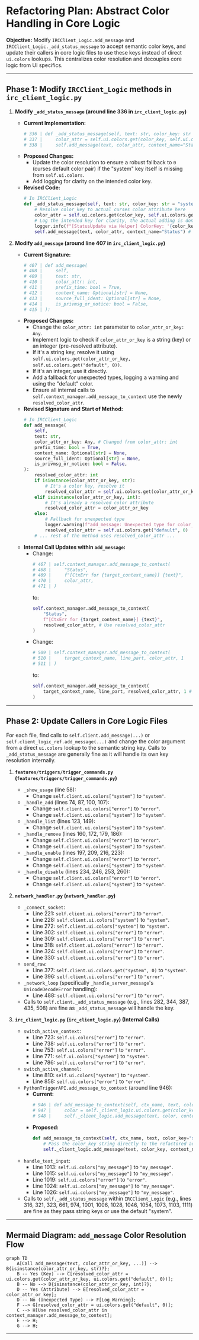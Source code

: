 # Refactoring Plan: Abstract Color Handling in Core Logic

**Objective:** Modify `IRCClient_Logic.add_message` and `IRCClient_Logic._add_status_message` to accept semantic color keys, and update their callers in core logic files to use these keys instead of direct `ui.colors` lookups. This centralizes color resolution and decouples core logic from UI specifics.

---

## **Phase 1: Modify `IRCClient_Logic` methods in `irc_client_logic.py`**

1.  **Modify `_add_status_message` (around line 336 in `irc_client_logic.py`)**

    - **Current Implementation:**
      ```python
      # 336 | def _add_status_message(self, text: str, color_key: str = "system"):
      # 337 |     color_attr = self.ui.colors.get(color_key, self.ui.colors["system"])
      # 338 |     self.add_message(text, color_attr, context_name="Status")
      ```
    - **Proposed Changes:**
      - Update the color resolution to ensure a robust fallback to `0` (curses default color pair) if the "system" key itself is missing from `self.ui.colors`.
      - Add logging for clarity on the intended color key.
    - **Revised Code:**
      ```python
      # In IRCClient_Logic
      def _add_status_message(self, text: str, color_key: str = "system"):
          # Resolve color_key to actual curses color attribute here
          color_attr = self.ui.colors.get(color_key, self.ui.colors.get("system", 0)) # Fallback to raw 0 if "system" also missing
          # Log the intended key for clarity, the actual adding is done by add_message
          logger.info(f"[StatusUpdate via Helper] ColorKey: '{color_key}', Text: {text}")
          self.add_message(text, color_attr, context_name="Status") # Pass resolved color_attr
      ```

2.  **Modify `add_message` (around line 407 in `irc_client_logic.py`)**
    - **Current Signature:**
      ```python
      # 407 | def add_message(
      # 408 |     self,
      # 409 |     text: str,
      # 410 |     color_attr: int,
      # 411 |     prefix_time: bool = True,
      # 412 |     context_name: Optional[str] = None,
      # 413 |     source_full_ident: Optional[str] = None,
      # 414 |     is_privmsg_or_notice: bool = False,
      # 415 | ):
      ```
    - **Proposed Changes:**
      - Change the `color_attr: int` parameter to `color_attr_or_key: Any`.
      - Implement logic to check if `color_attr_or_key` is a string (key) or an integer (pre-resolved attribute).
      - If it's a string key, resolve it using `self.ui.colors.get(color_attr_or_key, self.ui.colors.get("default", 0))`.
      - If it's an integer, use it directly.
      - Add a fallback for unexpected types, logging a warning and using the "default" color.
      - Ensure all internal calls to `self.context_manager.add_message_to_context` use the newly `resolved_color_attr`.
    - **Revised Signature and Start of Method:**
      ```python
      # In IRCClient_Logic
      def add_message(
          self,
          text: str,
          color_attr_or_key: Any, # Changed from color_attr: int
          prefix_time: bool = True,
          context_name: Optional[str] = None,
          source_full_ident: Optional[str] = None,
          is_privmsg_or_notice: bool = False,
      ):
          resolved_color_attr: int
          if isinstance(color_attr_or_key, str):
              # It's a color key, resolve it
              resolved_color_attr = self.ui.colors.get(color_attr_or_key, self.ui.colors.get("default", 0)) # Fallback to raw 0 if "default" also missing
          elif isinstance(color_attr_or_key, int):
              # It's already a resolved color attribute
              resolved_color_attr = color_attr_or_key
          else:
              # Fallback for unexpected type
              logger.warning(f"add_message: Unexpected type for color_attr_or_key: {type(color_attr_or_key)}. Using default color.")
              resolved_color_attr = self.ui.colors.get("default", 0)
          # ... rest of the method uses resolved_color_attr ...
      ```
    - **Internal Call Updates within `add_message`:**
      - Change:
        ```python
        # 467 | self.context_manager.add_message_to_context(
        # 468 |     "Status",
        # 469 |     f"[CtxErr for {target_context_name}] {text}",
        # 470 |     color_attr,
        # 471 | )
        ```
        to:
        ```python
        self.context_manager.add_message_to_context(
            "Status",
            f"[CtxErr for {target_context_name}] {text}",
            resolved_color_attr, # Use resolved_color_attr
        )
        ```
      - Change:
        ```python
        # 509 | self.context_manager.add_message_to_context(
        # 510 |     target_context_name, line_part, color_attr, 1
        # 511 | )
        ```
        to:
        ```python
        self.context_manager.add_message_to_context(
            target_context_name, line_part, resolved_color_attr, 1 # Use resolved_color_attr
        )
        ```

---

## **Phase 2: Update Callers in Core Logic Files**

For each file, find calls to `self.client.add_message(...)` or `self.client_logic_ref.add_message(...)` and change the color argument from a direct `ui.colors` lookup to the semantic string key. Calls to `_add_status_message` are generally fine as it will handle its own key resolution internally.

1.  **`features/triggers/trigger_commands.py` (`features/triggers/trigger_commands.py`)**

    - `_show_usage` (line 58):
      - Change `self.client.ui.colors["system"]` to `"system"`.
    - `_handle_add` (lines 74, 87, 100, 107):
      - Change `self.client.ui.colors["error"]` to `"error"`.
      - Change `self.client.ui.colors["system"]` to `"system"`.
    - `_handle_list` (lines 123, 149):
      - Change `self.client.ui.colors["system"]` to `"system"`.
    - `_handle_remove` (lines 160, 172, 179, 186):
      - Change `self.client.ui.colors["error"]` to `"error"`.
      - Change `self.client.ui.colors["system"]` to `"system"`.
    - `_handle_enable` (lines 197, 209, 216, 223):
      - Change `self.client.ui.colors["error"]` to `"error"`.
      - Change `self.client.ui.colors["system"]` to `"system"`.
    - `_handle_disable` (lines 234, 246, 253, 260):
      - Change `self.client.ui.colors["error"]` to `"error"`.
      - Change `self.client.ui.colors["system"]` to `"system"`.

2.  **`network_handler.py` (`network_handler.py`)**

    - `_connect_socket`:
      - Line 221: `self.client.ui.colors["error"]` to `"error"`.
      - Line 228: `self.client.ui.colors["system"]` to `"system"`.
      - Line 272: `self.client.ui.colors["system"]` to `"system"`.
      - Line 302: `self.client.ui.colors["error"]` to `"error"`.
      - Line 309: `self.client.ui.colors["error"]` to `"error"`.
      - Line 318: `self.client.ui.colors["error"]` to `"error"`.
      - Line 324: `self.client.ui.colors["error"]` to `"error"`.
      - Line 330: `self.client.ui.colors["error"]` to `"error"`.
    - `send_raw`:
      - Line 377: `self.client.ui.colors.get("system", 0)` to `"system"`.
      - Line 396: `self.client.ui.colors["error"]` to `"error"`.
    - `_network_loop` (specifically `_handle_server_message`'s `UnicodeDecodeError` handling):
      - Line 488: `self.client.ui.colors["error"]` to `"error"`.
    - Calls to `self.client._add_status_message` (e.g., lines 282, 344, 387, 435, 508) are fine as `_add_status_message` will handle the key.

3.  **`irc_client_logic.py` (`irc_client_logic.py`) (Internal Calls)**
    - `switch_active_context`:
      - Line 723: `self.ui.colors["error"]` to `"error"`.
      - Line 738: `self.ui.colors["error"]` to `"error"`.
      - Line 753: `self.ui.colors["error"]` to `"error"`.
      - Line 771: `self.ui.colors["system"]` to `"system"`.
      - Line 786: `self.ui.colors["error"]` to `"error"`.
    - `switch_active_channel`:
      - Line 810: `self.ui.colors["system"]` to `"system"`.
      - Line 858: `self.ui.colors["error"]` to `"error"`.
    - `PythonTriggerAPI.add_message_to_context` (around line 946):
      - **Current:**
        ```python
        # 946 | def add_message_to_context(self, ctx_name, text, color_key="system"):
        # 947 |     color = self._client_logic.ui.colors.get(color_key, 0)
        # 948 |     self._client_logic.add_message(text, color, context_name=ctx_name)
        ```
      - **Proposed:**
        ```python
        def add_message_to_context(self, ctx_name, text, color_key="system"):
            # Pass the color_key string directly to the refactored add_message
            self._client_logic.add_message(text, color_key, context_name=ctx_name)
        ```
    - `handle_text_input`:
      - Line 1013: `self.ui.colors["my_message"]` to `"my_message"`.
      - Line 1015: `self.ui.colors["my_message"]` to `"my_message"`.
      - Line 1019: `self.ui.colors["error"]` to `"error"`.
      - Line 1024: `self.ui.colors["my_message"]` to `"my_message"`.
      - Line 1026: `self.ui.colors["my_message"]` to `"my_message"`.
    - Calls to `self._add_status_message` within `IRCClient_Logic` (e.g., lines 316, 321, 323, 661, 974, 1001, 1006, 1028, 1046, 1054, 1073, 1103, 1111) are fine as they pass string keys or use the default "system".

---

## **Mermaid Diagram: `add_message` Color Resolution Flow**

```mermaid
graph TD
    A[Call add_message(text, color_attr_or_key, ...)] --> B{isinstance(color_attr_or_key, str)?};
    B -- Yes (Key) --> C[resolved_color_attr = ui.colors.get(color_attr_or_key, ui.colors.get("default", 0))];
    B -- No --> D{isinstance(color_attr_or_key, int)?};
    D -- Yes (Attribute) --> E[resolved_color_attr = color_attr_or_key];
    D -- No (Unexpected Type) --> F[Log Warning];
    F --> G[resolved_color_attr = ui.colors.get("default", 0)];
    C --> H[Use resolved_color_attr in context_manager.add_message_to_context];
    E --> H;
    G --> H;
```

---
